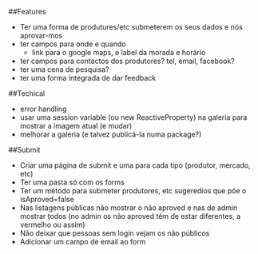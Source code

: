##Features
- Ter uma forma de produtures/etc submeterem os seus dados e nós aprovar-mos
- ter campos para onde e quando
	- link para o google maps, e label da morada e horário
- ter campos para contactos dos produtores? tel, email, facebook?
- ter uma cena de pesquisa?
- ter uma forma integrada de dar feedback

##Techical
- error handling
- usar uma session variable (ou new ReactiveProperty) na galeria para mostrar a imagem atual (e mudar)
- melhorar a galeria (e talvez publicá-la numa package?)

##Submit
- Criar uma página de submit e uma para cada tipo (produtor, mercado, etc)
- Ter uma pasta só com os forms
- Ter um método para submeter produtores, etc sugeredios que põe o isAproved=false
- Nas listagens públicas não mostrar o não aproved e nas de admin mostrar todos (no admin os não aproved têm de estar diferentes, a vermelho ou assim)
- Não deixar que pessoas sem login vejam os não públicos
- Adicionar um campo de email ao form